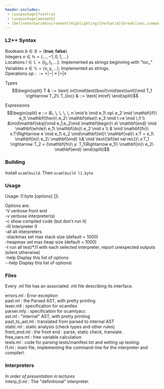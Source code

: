 ```yaml
---
header-includes:
 - \usepackage{fvextra}
 - \usepackage{amsmath}
 - \DefineVerbatimEnvironment{Highlighting}{Verbatim}{breaklines,commandchars=\\\{\}}
---
```

### L2++ Syntax
Booleans $b \in \mathbb{B} = \{\mathbf{true}, \mathbf{false}\}$\
Integers $n \in \mathbb{N} = \{\dots, -1, 0, 1, \dots\}$\
Locations $l \in \mathbb{L} = \{l_0, l_1, \dots\}$. Implemented as strings beginning with "loc_"\
Variables $x \in \mathbb{X} = \{\text{x}, \text{y}, \dots\}$. Implemented as strings. \
Operations $op ::= +|-|\times|\div|\geq$ 

Types
$$\begin{split}
T & ::= \text{ int}\mid\text{bool}\mid\text{unit}\mid T_1 \rightarrow T_2\\
T_{loc} & ::= \text{ intref}
\end{split}$$

Expressions
$$\begin{split}
e ::= &\, \, \, \, \, n \mid b \mid e_1\  op\  e_2 \mid \mathbf{if}\ e_1\ \mathbf{then}\ e_2\ \mathbf{else}\ e_3 \mid l:=e \mid \,!l
\\
&\mid\mathbf{skip}\mid e_1;e_2\mid \mathbf{begin}\ e\ \mathbf{end} \mid \mathbf{while}\ e_1\ \mathbf{do}\ e_2 \mid x
\\
& \mid \mathbf{fn}\ x:T\Rightarrow e \mid e_1\ e_2 \mid\mathbf{let}\ \mathbf{val}\ x:T = e_1\ \mathbf{in}\ e_2\ \mathbf{end} 
\\& \mid \text{\bf{let val rec}}\ x:T_1 \rightarrow T_2 = (\mathbf{fn}\ y: T_1\Rightarrow e_1)\ \mathbf{in}\ e_2\ \mathbf{end}
\end{split}$$


### Building 
Install `ocamlbuild`.  Then
```ocamlbuild l1.byte```

### Usage 
Usage: l1.byte [options] [<file>]\

Options are:\
    -V verbose front end\
    -v verbose interpreter(s)\
    -c show compiled code (but don't run it)\
    -i0 Interpreter 0\
    -all all interpreters\
    -stackmax set max stack size (default = 1000)\
    -heapmax set max heap size (default = 1000)\
    -t run all test/*.l1 with each selected interpreter, report unexpected outputs (silent otherwise)\
    -help  Display this list of options\
    --help  Display this list of options\


### Files
Every .ml file has an associated .mli file describing its interface. 

errors.ml      : Error exception\
past.ml        : the Parsed AST, with pretty printing\
lexer.mll      : specification for ocamllex\
parser.mly     : specification for ocamlyacc\
ast.ml         : "internal" AST, with pretty printing\
past_to_ast.ml : translated from parsed to internal AST\
static.ml      : static analysis (check types and other rules)\
front_end.ml   : the front end : parse, static check, translate.\
free_vars.ml   : free variable calculation\
tests.ml       : code for parsing tests/manifest.txt and setting up testing.\
l1.ml       : main file, implementing the command-line for the interpreter and compiler\

### Interpreters
_In order of presentation in lectures_\
interp_0.ml    : The "definitional" interpreter. 



               
